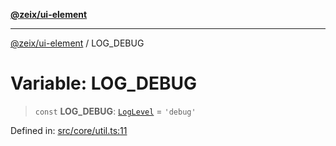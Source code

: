 [**@zeix/ui-element**](../README.md)

***

[@zeix/ui-element](../globals.md) / LOG\_DEBUG

# Variable: LOG\_DEBUG

> `const` **LOG\_DEBUG**: [`LogLevel`](../type-aliases/LogLevel.md) = `'debug'`

Defined in: [src/core/util.ts:11](https://github.com/zeixcom/ui-element/blob/59c53763de8d2253b945b5a93a0a730fbee86942/src/core/util.ts#L11)
